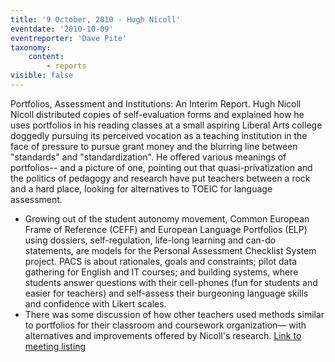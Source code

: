 ```yaml
---
title: '9 October, 2010 - Hugh Nicoll'
eventdate: '2010-10-09'
eventreporter: 'Dave Pite'
taxonomy:
    content:
        - reports
visible: false
---
```


Portfolios, Assessment and Institutions: An Interim Report.
Hugh Nicoll
Nicoll distributed copies of self-evaluation forms and explained how he uses portfolios in his reading classes at a small aspiring Liberal Arts college doggedly pursuing its perceived vocation as a teaching institution in the face of pressure to pursue grant money and the blurring line between "standards" and "standardization".  He offered various meanings of portfolios-- and a picture of one, pointing out that quasi-privatization and the politics of pedagogy and research have put teachers between a rock and a hard place, looking for alternatives to TOEIC for language assessment.
* Growing out of the student autonomy movement, Common European Frame of Reference (CEFF) and European Language Portfolios (ELP) using dossiers, self-regulation, life-long learning and can-do statements, are models for the Personal Assessment Checklist System project.  PACS is about rationales, goals and constraints; pilot data gathering for English and IT courses; and building systems, where students answer questions with their cell-phones (fun for students and easier for teachers) and self-assess their burgeoning language skills and confidence with Likert scales.  
* There was some discussion of how other teachers used methods similar to portfolios for their classroom and coursework organization— with alternatives and improvements offered by Nicoll's research.
<a href="../schedule/2010/october/09">Link to meeting listing</a>
